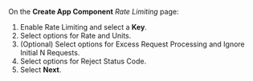 On the **Create App Component** *Rate Limiting* page:

1. Enable Rate Limiting and select a **Key**.
1. Select options for Rate and Units.
1. (Optional) Select options for Excess Request Processing and Ignore Initial N Requests.
1. Select options for Reject Status Code.
1. Select **Next**.

<!-- Do not remove. Keep this code at the bottom of the include -->
<!-- DOCS-576 -->
